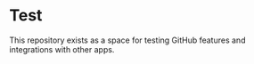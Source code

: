 # Test
This repository exists as a space for testing GitHub features and integrations with other apps.
